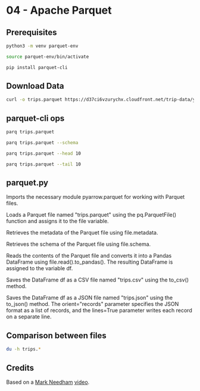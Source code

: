 # 04 - Apache Parquet

## Prerequisites
```bash
python3 -m venv parquet-env 

source parquet-env/bin/activate

pip install parquet-cli
```

## Download Data
```bash
curl -o trips.parquet https://d37ci6vzurychx.cloudfront.net/trip-data/yellow_tripdata_2023-01.parquet
```

## parquet-cli ops
```bash
parq trips.parquet

parq trips.parquet --schema

parq trips.parquet --head 10

parq trips.parquet --tail 10
```

## parquet.py

Imports the necessary module pyarrow.parquet for working with Parquet files.

Loads a Parquet file named "trips.parquet" using the pq.ParquetFile() function and assigns it to the file variable.

Retrieves the metadata of the Parquet file using file.metadata.

Retrieves the schema of the Parquet file using file.schema.

Reads the contents of the Parquet file and converts it into a Pandas DataFrame using file.read().to_pandas(). The resulting DataFrame is assigned to the variable df.

Saves the DataFrame df as a CSV file named "trips.csv" using the to_csv() method.

Saves the DataFrame df as a JSON file named "trips.json" using the to_json() method. The orient="records" parameter specifies the JSON format as a list of records, and the lines=True parameter writes each record on a separate line.

## Comparison between files
```bash
du -h trips.*
```
## Credits
Based on a [Mark Needham](https://gist.github.com/mneedham) [video](https://www.youtube.com/watch?v=KLFadWdomyI&list=PLw2SS5iImhETC2AL13rLdkNgdgRBWIcKj).